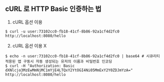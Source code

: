## cURL 로 HTTP Basic 인증하는 법
1. cURL 옵션 이용
````text
$ curl -u user:73102cc0-fb18-41cf-8b86-92a1cf4d2fc0 http://localhost:8080/hello
````

2. cURL 옵션 이용 X
```text
$ echo -n user:73102cc0-fb18-41cf-8b86-92a1cf4d2fc0 | base64 # 시큐리티 적용된 앱 구동시 자동 생성되는 유저의 이름과 비밀번호 인코딩
$ curl -H "Authorization: Basic dXNlcjo3MzEwMmNjMC1mYjE4LTQxY2YtOGI4Ni05MmExY2Y0ZDJmYzA=" http://localhost:8080/hello
```